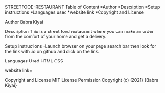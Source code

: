 STREETFOOD-RESTAURANT
Table of Content 
*Author 
*Description 
*Setup instructions 
*Languages used 
*website link 
*Copyright and License

Author 
Babra Kiyai

Description 
This is a street food restaurant where you can make an order from the comfort of your home and get a delivery.

Setup instructions
-Launch browser on your page search bar then look for the link with .io on github and click on the link.

Languages Used
HTML CSS

website link=

Copyright and License MIT License Permission Copyright (c) {2021} {Babra Kiyai}
